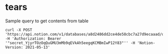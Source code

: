 # tears

Sample query to get contents from table

```
curl -X POST 'https://api.notion.com/v1/databases/a8d2486dd2ce4de58cbc7a27d9ecaaad/query' -H 'Authorization: Bearer '"secret_YjyrTOzOqQuGMU3mMb9qEVkAh5eegqKCMBmIwP12Y83"'' -H 'Notion-Version: 2021-05-13'
```